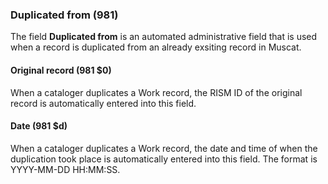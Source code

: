 ### Duplicated from (981)

The field **Duplicated from** is an automated administrative field that is used when a record is duplicated from an already exsiting record in Muscat.

#### Original record (981 $0)

When a cataloger duplicates a Work record, the RISM ID of the original record is automatically entered into this field.

#### Date (981 $d)

When a cataloger duplicates a Work record, the date and time of when the duplication took place is automatically entered into this field. The format is YYYY-MM-DD HH:MM:SS.
